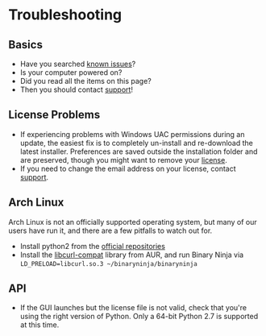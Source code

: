 # Troubleshooting

## Basics

 - Have you searched [known issues]?
 - Is your computer powered on?
 - Did you read all the items on this page?
 - Then you should contact [support]!

## License Problems

- If experiencing problems with Windows UAC permissions during an update, the easiest fix is to completely un-install and re-download the latest installer. Preferences are saved outside the installation folder and are preserved, though you might want to remove your [license](/getting-started/index.html#license).
- If you need to change the email address on your license, contact [support].

## Arch Linux

Arch Linux is not an officially supported operating system, but many of our users have run it, and there are a few pitfalls to watch out for.

 - Install python2 from the [official repositories][archrepo]
 - Install the [libcurl-compat] library from AUR, and run Binary Ninja via `LD_PRELOAD=libcurl.so.3 ~/binaryninja/binaryninja`

## API

 - If the GUI launches but the license file is not valid, check that you're using the right version of Python. Only a 64-bit Python 2.7 is supported at this time.

[known issues]: https://github.com/Vector35/binaryninja-api/issues?q=is%3Aissue
[libcurl-compat]: https://aur.archlinux.org/packages/libcurl-compat/
[archrepo]: https://wiki.archlinux.org/index.php/Official_repositories
[recover]: https://binary.ninja/recover.html
[support]: https://binary.ninja/support.html
